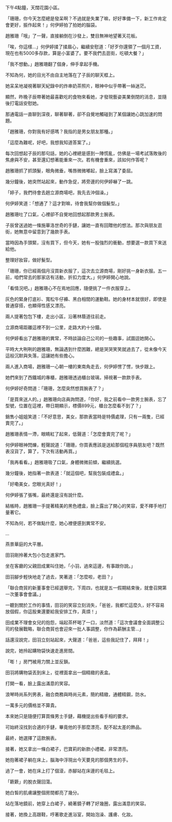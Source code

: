 
下午4點鐘，天闊花園小區。

「珊珊，你今天怎麼總是發呆啊？不過就是失業了嘛，好好準備一下，新工作肯定會更好，振作起來！」何伊婷拍了拍她的腦袋。

趙雅珊「哦」了一聲，直接躺倒在沙發上，雙目無神地望著天花板。

「唉，你這樣…」何伊婷揉了揉眉心，繼續安慰道：「好歹你還領了一個月工資，現在也有5000多存款，算是小富婆了。要不我們去逛街，吃頓大餐？」

「我不想動。」趙雅珊翻了個身，伸手拿起手機。

不知為何，她的目光不由自主地落在了子辰的聊天框上。

她呆呆地凝視著聊天紀錄中的炸串奶茶照片，眼神中似乎帶著一絲迷茫。

顯然，昨晚子辰帶著她最喜歡吃的食物來看她，才發現藝姿美業倒閉的消息，並隨後打電話安慰她。

那通電話一直聊到深夜，聊著聊著，卻不自覺地觸碰到了某個讓她心跳加速的問題。

「趙雅珊，你對我有好感嗎？我指的是男女朋友那種。」

「這麼為難呢，好吧，我想我知道答案了。」

每次回想起子辰的那句話，她的心裡總是感到一陣慌亂，仿佛是一場考試落敗後的焦慮與不安，甚至還幻想著能重來一次。若有機會重來，該如何作答呢？

趙雅珊抓了抓頭髮，眼角微垂，嘴唇微微嘟起，臉上寫滿了委屈。

幾分鐘後，她突然站起來，動作急促，將旁邊的何伊婷嚇了一跳。

「婷子，我們待會去趟立源商場吧，我先去沖個澡。」

何伊婷笑道：「想通了？這才對嘛，待會我幫你做個髮型。」

趙雅珊吐了口氣，心裡卻不自覺地回想起那款男士腕表。

子辰曾送過她一條施華洛世奇的手鏈，讓她一直有回贈他的想法。那次與朋友逛街，她無意中留意到了幾款手表。

當時因為手頭緊，沒有買下，但今天，她有一股強烈的衝動，想要選一款買下來送給他。

整理好妝容，做好髮型。

「珊珊，你已經兩個月沒買新衣服了，這次去立源商場，剛好挑一身新衣服。五一前，咱們常去的那家店有活動，折扣力度大。」何伊婷開心地說。

「看情況吧。」趙雅珊心不在焉地回應，隨便挑了一件衣服穿上。

灰色的緊身打底衫、寬松牛仔褲、黑白相間的運動鞋。她的身材本就很好，即使是普通穿搭，也顯得性感又漂亮。

兩人提著包包下樓，走出小區，沿著林蔭道往前走。

立源商場距離這裡不到一公里，走路大約十分鐘。

何伊婷看出了趙雅珊的異常，不時談論自己公司的一些趣事，試圖逗她開心。

平時大大咧咧的趙雅珊，無論遇到什麼困難，總是哭哭笑笑就過去了，從未像今天這般沉默與失落，這讓她有些擔心。

兩人進入商場，趙雅珊一心朝一樓的東南角走去，何伊婷愣了愣，快步跟上。

她們來到了西鐵城的專櫃，趙雅珊透過櫃台玻璃，掃視著一款款手表。

何伊婷好奇問道：「珊珊，怎麼突然想買腕表了？」

「是買來送人的。」趙雅珊向店員詢問道，「你好，我之前看中一款男士腕表，忘了型號，位置在這裡，帶日期顯示，標價899元，櫃台怎麼看不到了？」

銷售小姐姐笑道：「不好意思，美女，那款表當時是特價處理，只有一兩隻，已經賣完了。」

趙雅珊表情一滯，眼睛紅了起來，低聲道：「怎麼會賣完了呢？」

何伊婷眼神閃爍，輕聲說道：「珊珊，你買表應該是送給那個程序員朋友吧？既然表沒貨了，算了，下次有活動再買。」

「我再看看。」趙雅珊吸了口氣，身體微微前傾，繼續挑選。

幾分鐘後，她指著一款表道：「就這個吧，幫我包裝成禮盒。」

「好嘞美女，您眼光真好！」

何伊婷張了張嘴，最終還是沒有說什麼。

結帳時，趙雅珊一手提著精美的黑色禮盒，臉上露出了開心的笑容，愛不釋手地打量著它。

不知為何，若不做點什麼，她心裡便感到異常不安。

...

燕景華庭的大平層。

田羽剛拎著大包小包走進家門。

坐在客廳的父親田成業叫住她，「小羽，過來這邊，有事跟你說。」

田羽腳步輕快地走了過去，笑著道：「怎麼啦，老田？」

「聯合商貿的新董事會已經選舉完，下周四，也就是五一假期結束後，就會召開第一次董事會會議。」

一聽到關於工作的事情，田羽的笑容立刻消失，「爸爸，我都忙這麼久，好不容易放個假，你這股東還要給我安排工作，真煩！」

田成業不理會女兒的抱怨，端起茶杯喝了一口，淡然道：「這次會議會全面調整公司的發展戰略，聯合商貿也會迎來一批人事調整，你作為薪酬主管…」

話還沒說完，田羽立刻站起來，大聲道：「爸爸，這些我記住了，拜拜！」

說完，她拎起購物袋快速走進房間。

「嘭！」房門被用力關上並反鎖。

田羽將購物袋丟到床上，從裡面拿出一個精緻的表盒。

打開一看，臉上露出滿意的笑容。

浪琴時尚系列男表，融合商務與時尚元素，簡約精緻，通體精鋼，防水。

一萬多元的價格並不算貴。

本來她只是隨便打算買條男士手鏈，藉機提出些看手相的要求。

可始終沒找到合適的手鏈，畢竟他的手那麼漂亮，配不起太差的飾品。

最終，她選擇了這款腕表。

接著，她又拿出一條白裙子，巴寶莉的新款小禮裙，非常漂亮。

她抱著裙子躺在床上，腦海中浮現出今天要見的那個男生的手。

過了一會，她在床上打了個滾，赤腳站在床邊的毛毯上。

「簌簌」的脫衣聲回蕩。

她白皙的肌膚讓整個房間都亮了幾分。

站在落地鏡前，她穿上白裙子，繞著鏡子轉了好幾圈，露出滿意的笑容。

接著，她換上高跟鞋，哼著歌走進浴室，開始泡澡、護膚、化妝。
